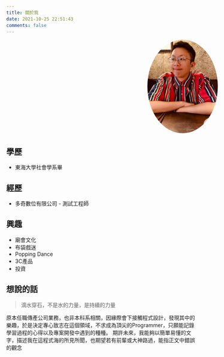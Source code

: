 ```yaml
---
title: 關於我
date: 2021-10-25 22:51:43
comments: false
---
```

<div>
<img src="./img/1.jpg" style="border-radius:100%; height:250px ; margin-left: 377px;">
</div>

## 學歷

- 東海大學社會學系畢

## 經歷
- 多奇數位有限公司 - 測試工程師

## 興趣

- 廟會文化
- 布袋戲迷
- Popping Dance
- 3C產品
- 投資

## 想說的話

> 滴水穿石，不是水的力量，是持續的力量

原本任職傳產公司業務，也非本科系相關，因緣際會下接觸程式設計，發現其中的樂趣，於是決定專心致志在這個領域，不求成為頂尖的Programmer，只願能記錄學習過程的心得以及專案開發中遇到的種種。
期許未來，我能夠以簡單易懂的文字，描述我在這程式海的所見所聞，也期望若有前輩或大神路過，能指正文中錯誤的觀念
